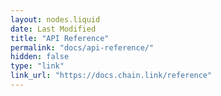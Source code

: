 ```yaml
---
layout: nodes.liquid
date: Last Modified
title: "API Reference"
permalink: "docs/api-reference/"
hidden: false
type: "link"
link_url: "https://docs.chain.link/reference"
---
```


